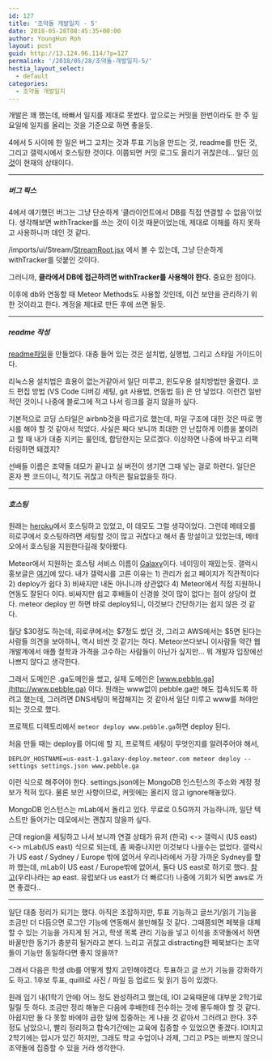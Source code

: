 ```yaml
---
id: 127
title: '조약돌 개발일지 - 5'
date: 2018-05-28T08:45:35+00:00
author: YoungHun Roh
layout: post
guid: http://13.124.96.114/?p=127
permalink: '/2018/05/28/조약돌-개발일지-5/'
hestia_layout_select:
  - default
categories:
  - 조약돌 개발일지
---
```

개발은 꽤 했는데, 바빠서 일지를 제대로 못썼다. 앞으로는 커밋을 한번이라도 한 주 일요일에 일지를 올리는 것을 기준으로 하면 좋을듯.

4에서 5 사이에 한 일은 버그 고치는 것과 투표 기능을 만드는 것, readme를 만든 것, 그리고 갤럭시에서 호스팅한 것이다. 이쯤되면 커밋 로그도 올리기 귀찮은데&#8230; 일단 [이것](https://github.com/yhunroh/Pebble-Demo/tree/8b3d4c982c08a8f661f51791e9f8dc094fcdbdaa)이 현재의 상태이다.

* * *

##### 버그 픽스

4에서 얘기했던 버그는 그냥 단순하게 &#8216;클라이언트에서 DB를 직접 연결할 수 없음&#8217;이었다. 생각해보면 withTracker를 쓰는 것이 이것 때문이었는데, 제대로 이해를 하지 못하고 사용하니까 데인 것 같다.

/imports/ui/Stream/[StreamRoot.jsx](https://github.com/yhunroh/Pebble-Demo/blob/8b3d4c982c08a8f661f51791e9f8dc094fcdbdaa/imports/ui/Stream/StreamRoot.jsx) 에서 볼 수 있는데, 그냥 단순하게 withTracker를 덧붙인 것이다.

그러니까, **클라에서 DB에 접근하려면 withTracker를 사용해야 한다.** 중요한 점이다.

이후에 db와 연동할 때 Meteor Methods도 사용할 것인데, 이건 보안을 관리하기 위한 것이라고 한다. 계정을 제대로 만든 후에 쓰면 될듯.

* * *

##### readme 작성

[readme파일](https://github.com/yhunroh/Pebble-Demo/blob/ae3b1c092a1ed950d2bb819d2d358ed127c04506/README.md)을 만들었다. 대충 들어 있는 것은 설치법, 실행법, 그리고 스타일 가이드이다.

리눅스용 설치법은 효용이 없는거같아서 일단 미루고, 윈도우용 설치방법만 올렸다. 코드 편집 방법 (VS Code 디버깅 세팅, git 사용법, 연동법 등) 은 안 넣었다. 이런건 일반적인 것이니 나중에 블로그에 적고 나서 링크를 걸지 않을까 싶다.

기본적으로 코딩 스타일은 airbnb것을 따르기로 했는데, 파일 구조에 대한 것은 따로 명시를 해야 할 것 같아서 적었다. 사실은 짜다 보니까 최대한 안 난잡하게 이름을 붙이려고 할 때 내가 대충 지키는 룰인데, 합당한지는 모르겠다. 이상하면 나중에 바꾸고 리팩터링하면 돼겠지?

선배들 이름은 조약돌 데모가 끝나고 실 버전이 생기면 그때 넣는 걸로 하련다. 일단은 혼자 짠 코드이니, 적기도 귀찮고 아직은 필요없을듯 하다.

* * *

##### 호스팅

원래는 [heroku](https://www.heroku.com/)에서 호스팅하고 있었고, 이 데모도 그럴 생각이었다. 그런데 메테오를 히로쿠에서 호스팅하려면 세팅할 것이 많고 귀찮다고 해서 좀 망설이고 있었는데, 메테오에서 호스팅을 지원한다길래 찾아봤다.

Meteor에서 지원하는 호스팅 서비스 이름이 [Galaxy](https://galaxy.meteor.com/)이다. 네이밍이 재밌는듯. 갤럭시 홍보글은 [여기](https://www.meteor.com/hosting)에 있다. 내가 갤럭시를 고른 이유는 1) 관리가 쉽고 페이지가 직관적이다 2) deploy가 쉽다 3) 비싸지만 내돈 아니니까 상관없다 4) Meteor에서 직접 지원하니 연동도 잘된다 이다. 비싸지만 쉽고 후배들이 신경쓸 것이 많이 없다는 점이 상당이 컸다. meteor deploy <site-name> 만 하면 바로 deploy되니, 이것보다 간단하기는 쉽지 않은 것 같다.

월당 $30정도 하는데, 히로쿠에서는 $7정도 썼던 것, 그리고 AWS에서는 $5면 된다는 사람들 의견을 보아하니, 역시 비싼 것 같기는 하다. Meteor쓰다보니 이사람들 약간 웹개발계에서 애플 철학과 가격을 고수하는 사람들이 아닌가 싶지만&#8230; 뭐 개발자 입장에선 나쁘지 않다고 생각한다.

그래서 도메인은 .ga도메인을 썼고, 실제 도메인은 [www.pebble.ga](http://www.pebble.ga) 이다. 원래는 www없이 pebble.ga만 해도 접속되도록 하려고 했는데, 그러려면 DNS세팅이 복잡해지는 것 같아서 일단 미루고 www를 쳐야만 되는 것으로 했다.

프로젝트 디렉토리에서 `meteor deploy www.pebble.ga`하면 deploy 된다.

처음 만들 때는 deploy를 어디에 할 지, 프로젝트 세팅이 무엇인지를 알려주어야 해서,

`DEPLOY_HOSTNAME=us-east-1.galaxy-deploy.meteor.com meteor deploy --settings settings.json www.pebble.ga`

이런 식으로 해주어야 한다. settings.json에는 MongoDB 인스턴스의 주소와 계정 정보가 적혀 있다. 물론 보안 사항이므로, 커밋에는 올리지 않고 ignore해놓았다.

MongoDB 인스턴스는 mLab에서 돌리고 있다. 무료로 0.5G까지 가능하니까, 일단 텍스트만 들어가는 데모에서는 괜찮지 않을까 싶다.

근데 region을 세팅하고 나서 보니까 연결 상태가 유저 (한국) <-> 갤럭시 (US east) <-> mLab(US east) 식으로 되는데, 좀 짜증나지만 이것보다 나을수는 없었다. 갤럭시가 US east / Sydney / Europe 밖에 없어서 우리나라에서 가장 가까운 Sydney를 할까 했는데, mLab이 US east / Europe밖에 없어서, 둘다 US east로 하기로 했다. [참고](https://www.cloudping.co/)(우리나라는 ap east. 유럽보다 us east가 더 빠르다!) 나중에 기회가 되면 aws로 가면 좋겠다..

* * *

일단 대충 정리가 되기는 했다. 아직은 조잡하지만, 투표 기능하고 글쓰기/읽기 기능을 조금만 더 다듬으면 로그인 기능에 연동해서 쓸만해질 것 같다. 그때쯤되면 페북을 대체할 수 있는 기능을 가지게 된 거고, 학생 목록 관리 기능을 넣고 이석을 조약돌에서 하면 바꿀만한 동기가 충분히 될거라고 본다. 느리고 귀찮고 distracting한 페북보다는 조약돌이 기능만 동일하다면 좋지 않을까?

그래서 다음은 학생 db를 어떻게 할지 고민해야겠다. 투표하고 글 쓰기 기능을 강화하기도 하고. 1후보 투표, quilll로 사진 / 파일 등 업로드 및 읽기 등이 있겠다.

원래 임기 내(1학기 안에) 어느 정도 완성하려고 했는데, IOI 교육때문에 대부분 2학기로 밀릴 듯 하다. 조금만 정리 해놓은 다음에 후배한테 전수하는 것에 몰두해야 할 것 같다. 아쉽지만 둘 다 못할 바에야 급한 일에 집중하는 게 나을 것 같아서 그러려고 한다. 3주 정도 남았으니, 빨리 정리하고 합숙기간에는 교육에 집중할 수 있었으면 좋겠다. IOI치고 2학기에는 입시가 있긴 하지만, 그래도 학교 수업이나 과제, 그리고 PS는 바쁘지 않으니 조약돌에 집중할 수 있을 거라 생각한다.